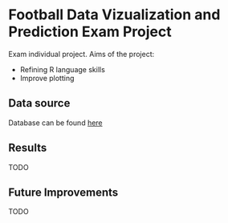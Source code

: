 # Football Data Vizualization and Prediction Exam Project

Exam individual project. Aims of the project:
- Refining R language skills
- Improve plotting

## Data source

Database can be found [here](https://www.kaggle.com/datasets/hugomathien/soccer)

## Results

TODO

## Future Improvements

TODO